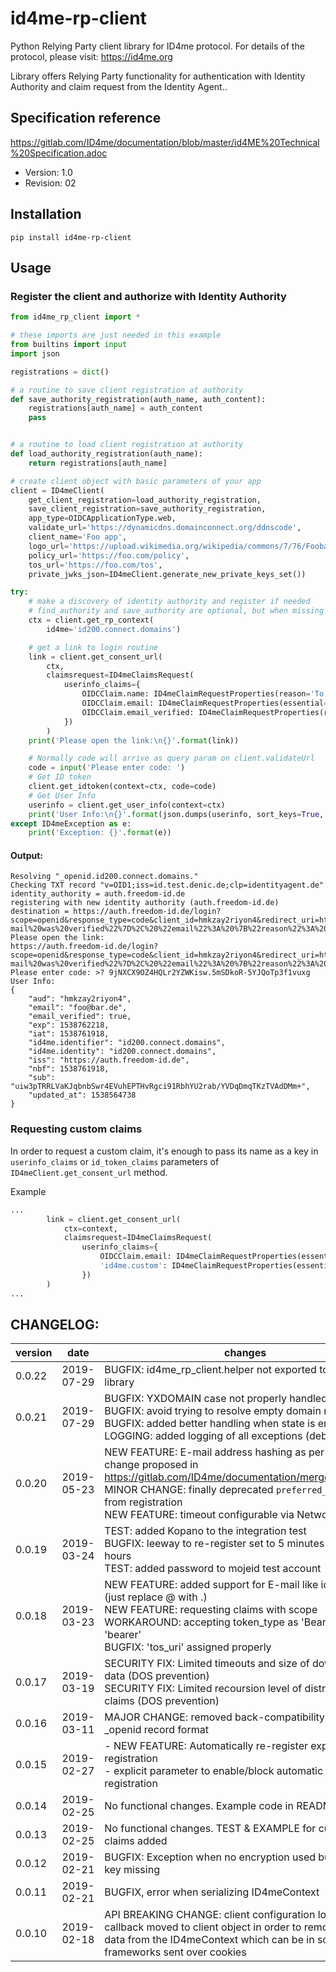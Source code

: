 # id4me-rp-client
Python Relying Party client library for ID4me protocol.
For details of the protocol, please visit: https://id4me.org

Library offers Relying Party functionality for authentication with Identity Authority and claim request from the Identity Agent..

## Specification reference
https://gitlab.com/ID4me/documentation/blob/master/id4ME%20Technical%20Specification.adoc
- Version: 1.0
- Revision: 02

## Installation
```shell
pip install id4me-rp-client
```

## Usage

### Register the client and authorize with Identity Authority

```python
from id4me_rp_client import *

# these imports are just needed in this example
from builtins import input
import json

registrations = dict()

# a routine to save client registration at authority
def save_authority_registration(auth_name, auth_content):
    registrations[auth_name] = auth_content
    pass


# a routine to load client registration at authority
def load_authority_registration(auth_name):
    return registrations[auth_name]

# create client object with basic parameters of your app
client = ID4meClient(
    get_client_registration=load_authority_registration,
    save_client_registration=save_authority_registration,
    app_type=OIDCApplicationType.web,
    validate_url='https://dynamicdns.domainconnect.org/ddnscode',
    client_name='Foo app',
    logo_url='https://upload.wikimedia.org/wikipedia/commons/7/76/Foobar2000_logo_2014.png',
    policy_url='https://foo.com/policy',
    tos_url='https://foo.com/tos',
    private_jwks_json=ID4meClient.generate_new_private_keys_set())

try:
    # make a discovery of identity authority and register if needed
    # find_authority and save_authority are optional, but when missing client will be registered each time anew
    ctx = client.get_rp_context(
        id4me='id200.connect.domains')    

    # get a link to login routine
    link = client.get_consent_url(
        ctx,
        claimsrequest=ID4meClaimsRequest(
            userinfo_claims={
                OIDCClaim.name: ID4meClaimRequestProperties(reason='To call you by name'),
                OIDCClaim.email: ID4meClaimRequestProperties(essential=True, reason='To be able to contact you'),
                OIDCClaim.email_verified: ID4meClaimRequestProperties(reason='To know if your E-mail was verified'),
            })
        )
    print('Please open the link:\n{}'.format(link))

    # Normally code will arrive as query param on client.validateUrl
    code = input('Please enter code: ')
    # Get ID token
    client.get_idtoken(context=ctx, code=code)
    # Get User Info
    userinfo = client.get_user_info(context=ctx)
    print('User Info:\n{}'.format(json.dumps(userinfo, sort_keys=True, indent=4)))    
except ID4meException as e:
    print('Exception: {}'.format(e))

```

#### Output:
```text
Resolving "_openid.id200.connect.domains."
Checking TXT record "v=OID1;iss=id.test.denic.de;clp=identityagent.de"
identity_authority = auth.freedom-id.de
registering with new identity authority (auth.freedom-id.de)
destination = https://auth.freedom-id.de/login?scope=openid&response_type=code&client_id=hmkzay2riyon4&redirect_uri=https%3A//foo.com/validate&login_hint=id200.connect.domains&state=&claims=%7B%22userinfo%22%3A%20%7B%22email_verified%22%3A%20%7B%22reason%22%3A%20%22To%20know%20if%20your%20E-mail%20was%20verified%22%7D%2C%20%22email%22%3A%20%7B%22reason%22%3A%20%22To%20be%20able%20to%20contact%20you%22%2C%20%22essential%22%3A%20true%7D%2C%20%22name%22%3A%20%7B%22reason%22%3A%20%22To%20call%20you%20by%20name%22%7D%7D%7D
Please open the link:
https://auth.freedom-id.de/login?scope=openid&response_type=code&client_id=hmkzay2riyon4&redirect_uri=https%3A//foo.com/validate&login_hint=id200.connect.domains&state=&claims=%7B%22userinfo%22%3A%20%7B%22email_verified%22%3A%20%7B%22reason%22%3A%20%22To%20know%20if%20your%20E-mail%20was%20verified%22%7D%2C%20%22email%22%3A%20%7B%22reason%22%3A%20%22To%20be%20able%20to%20contact%20you%22%2C%20%22essential%22%3A%20true%7D%2C%20%22name%22%3A%20%7B%22reason%22%3A%20%22To%20call%20you%20by%20name%22%7D%7D%7D
Please enter code: >? 9jNXCX9OZ4HQLr2YZWKisw.5mSDkoR-5YJQoTp3f1vuxg
User Info:
{
    "aud": "hmkzay2riyon4", 
    "email": "foo@bar.de", 
    "email_verified": true, 
    "exp": 1538762218, 
    "iat": 1538761918, 
    "id4me.identifier": "id200.connect.domains", 
    "id4me.identity": "id200.connect.domains", 
    "iss": "https://auth.freedom-id.de", 
    "nbf": 1538761918, 
    "sub": "uiw3pTRRLVaKJqbnbSwr4EVuhEPTHvRgci91RbhYU2rab/YVDqDmqTKzTVAdDMm+", 
    "updated_at": 1538564738
}
```

### Requesting custom claims

In order to request a custom claim, it's enough to pass its name as a key in `userinfo_claims` or `id_token_claims`
parameters of `ID4meClient.get_consent_url` method.

Example
```python
...
        link = client.get_consent_url(
            ctx=context, 
            claimsrequest=ID4meClaimsRequest(
                userinfo_claims={
                    OIDCClaim.email: ID4meClaimRequestProperties(essential=True, reason='Test other confusing reason'),
                    'id4me.custom': ID4meClaimRequestProperties(essential=True, reason='Custom claim reason')
                })
        )
...
```

## CHANGELOG:
| version | date       | changes |
| ------- | -----------| ------ |
| 0.0.22  | 2019-07-29 | BUGFIX: id4me_rp_client.helper not exported to the release library |
| 0.0.21  | 2019-07-29 | BUGFIX: YXDOMAIN case not properly handled<br>BUGFIX: avoid trying to resolve empty domain names<br>BUGFIX: added better handling when state is empty<br>LOGGING: added logging of all exceptions (debug level) |
| 0.0.20  | 2019-05-23 | NEW FEATURE: E-mail address hashing as per spec change proposed in https://gitlab.com/ID4me/documentation/merge_requests/7<br>MINOR CHANGE: finally deprecated `preferred_client_id` from registration<br>NEW FEATURE: timeout configurable via NetworkConfig |
| 0.0.19  | 2019-03-24 | TEST: added Kopano to the integration test<br>BUGFIX: leeway to re-register set to 5 minutes istead of 2 hours<br>TEST: added password to mojeid test account |
| 0.0.18  | 2019-03-23 | NEW FEATURE: added support for E-mail like identifiers (just replace @ with .)<br>NEW FEATURE: requesting claims with scope<br>WORKAROUND: accepting token_type as 'Bearer' and 'bearer'<br>BUGFIX: 'tos_uri' assigned properly |
| 0.0.17  | 2019-03-19 | SECURITY FIX: Limited timeouts and size of downloaded data (DOS prevention)<br>SECURITY FIX: Limited recoursion level of distributed claims (DOS prevention) |
| 0.0.16  | 2019-03-11 | MAJOR CHANGE: removed back-compatibility with old _openid record format |
| 0.0.15  | 2019-02-27 | - NEW FEATURE: Automatically re-register expired client registration <br> - explicit parameter to enable/block automatic client registration |
| 0.0.14  | 2019-02-25 | No functional changes. Example code in README fixed |
| 0.0.13  | 2019-02-25 | No functional changes. TEST & EXAMPLE for custom claims added |
| 0.0.12  | 2019-02-21 | BUGFIX: Exception when no encryption used but private key missing |
| 0.0.11  | 2019-02-21 | BUGFIX, error when serializing ID4meContext |
| 0.0.10  | 2019-02-18 | API BREAKING CHANGE: client configuration loading callback moved to client object in order to remove secret data from the ID4meContext which can be in some frameworks sent over cookies |
